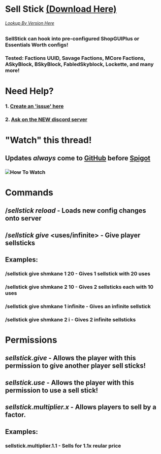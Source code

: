 # Sell Stick [(Download Here)](https://github.com/shmkane/SellStick/releases)
###### [Lookup By Version Here](https://github.com/shmkane/SellStick/tags)
### SellStick can hook into pre-configured **ShopGUIPlus** or **Essentials Worth** configs!
### Tested: Factions UUID, Savage Factions, MCore Factions, ASkyBlock, BSkyBlock, FabledSkyblock, Lockette, and many more!

# Need Help?

### 1. [Create an 'issue' here](https://github.com/shmkane/SellStick/issues)
### 2. [Ask on the NEW discord server](https://discord.gg/Q4CMsKC)

# "Watch" this thread! 
## Updates *always* come to [GitHub](https://github.com/shmkane/SellStick) before [Spigot](https://www.spigotmc.org/resources/sell-stick-sell-wand.38119/)
### ![How To Watch](https://i.imgur.com/sFfO7Vo.png)

# Commands
## /*sellstick reload* - Loads new config changes onto server
## /*sellstick give* <player> <amount> <uses/infinite> - Give player sellsticks
   
## Examples:
 
### /sellstick give shmkane 1 20 - Gives 1 sellstick with 20 uses
### /sellstick give shmkane 2 10 - Gives 2 sellsticks each with 10 uses
### /sellstick give shmkane 1 infinite - Gives an infinite sellstick
### /sellstick give shmkane 2 i - Gives 2 infinite sellsticks


# Permissions 
## *sellstick.give* - Allows the player with this permission to give another player sell sticks!
## *sellstick.use* - Allows the player with this permission to use a sell stick!
## *sellstick.multiplier.x* - Allows players to sell by a factor. 

## Examples:
### sellstick.multiplier.1.1 - Sells for 1.1x reular price
